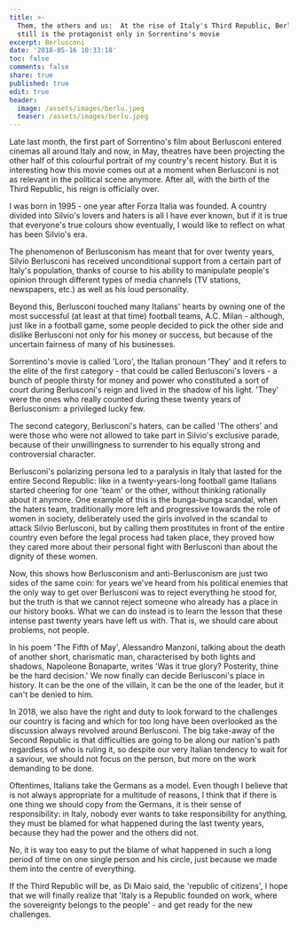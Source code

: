 ```yaml
---
title: >-
  Them, the others and us:  At the rise of Italy's Third Republic, Berlusconi
  still is the protagonist only in Sorrentino's movie
excerpt: Berlusconi
date: '2018-05-16 10:33:18'
toc: false
comments: false
share: true
published: true
edit: true
header:
  image: /assets/images/berlu.jpeg
  teaser: /assets/images/berlu.jpeg
---
```

Late last month, the first part of Sorrentino's film about Berlusconi entered cinemas all around Italy and now, in May, theatres have been projecting the other half of this colourful portrait of my country's recent history. But it is interesting how this movie comes out at a moment when Berlusconi is not as relevant in the political scene anymore. After all, with the birth of the Third Republic, his reign is officially over. 



I was born in 1995 - one year after Forza Italia was founded. A country divided into Silvio's lovers and haters is all I have ever known, but if it is true that everyone's true colours show eventually, I would like to reflect on what has been Silvio's era. 

The phenomenon of Berlusconism has meant that for over twenty years, Silvio Berlusconi has received unconditional support from a certain part of Italy's population, thanks of course to his ability to manipulate people's opinion through different types of media channels (TV stations, newspapers, etc.) as well as his loud personality. 

Beyond this, Berlusconi touched many Italians' hearts by owning one of the most successful (at least at that time) football teams, A.C. Milan - although, just like in a football game, some people decided to pick the other side and dislike Berlusconi not only for his money or success, but because of the uncertain fairness of many of his businesses. 

Sorrentino's movie is called 'Loro', the Italian pronoun 'They' and it refers to the elite of the first category - that could be called Berlusconi's lovers - a bunch of people thirsty for money and power who constituted a sort of court during Berlusconi's reign and lived in the shadow of his light. 'They' were the ones who really counted during these twenty years of Berlusconism: a privileged lucky few. 

The second category, Berlusconi's haters, can be called 'The others' and were those who were not allowed to take part in Silvio's exclusive parade, because of their unwillingness to surrender to his equally strong and controversial character. 

Berlusconi's polarizing persona led to a paralysis in Italy that lasted for the entire Second Republic: like in a twenty-years-long football game Italians started cheering for one 'team' or the other, without thinking rationally about it anymore. One example of this is the bunga-bunga scandal, when the haters team, traditionally more left and progressive towards the role of women in society, deliberately used the girls involved in the scandal to attack Silvio Berlusconi, but by calling them prostitutes in front of the entire country even before the legal process had taken place, they proved how they cared more about their personal fight with Berlusconi than about the dignity of these women. 

Now, this shows how Berlusconism and anti-Berlusconism are just two sides of the same coin: for years we've heard from his political enemies that the only way to get over Berlusconi was to reject everything he stood for, but the truth is that we cannot reject someone who already has a place in our history books. What we can do instead is to learn the lesson that these intense past twenty years have left us with. That is, we should care about problems, not people. 



In his poem 'The Fifth of May', Alessandro Manzoni, talking about the death of another short, charismatic man, characterised by both lights and shadows, Napoleone Bonaparte, writes 'Was it true glory? Posterity, thine be the hard decision.' We now finally can decide Berlusconi's place in history. It can be the one of the villain, it can be the one of the leader, but it can't be denied to him. 

In 2018, we also have the right and duty to look forward to the challenges our country is facing and which for too long have been overlooked as the discussion always revolved around Berlusconi. The big take-away of the Second Republic is that difficulties are going to be along our nation's path regardless of who is ruling it, so despite our very Italian tendency to wait for a saviour, we should not focus on the person, but more on the work demanding to be done. 



Oftentimes, Italians take the Germans as a model. Even though I believe that is not always appropriate for a multitude of reasons, I think that if there is one thing we should copy from the Germans, it is their sense of responsibility: in Italy, nobody ever wants to take responsibility for anything, they must be blamed for what happened during the last twenty years, because they had the power and the others did not. 



No, it is way too easy to put the blame of what happened in such a long period of time on one single person and his circle, just because we made them into the centre of everything. 

If the Third Republic will be, as Di Maio said, the 'republic of citizens', I hope that we will finally realize that 'Italy is a Republic founded on work, where the sovereignty belongs to the people'   - and get ready for the new challenges.
